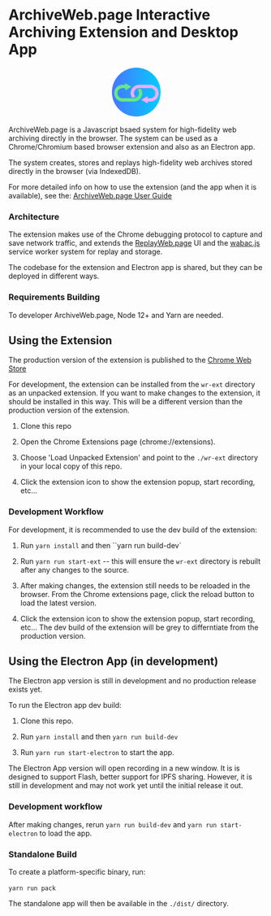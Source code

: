# ArchiveWeb.page Interactive Archiving Extension and Desktop App

<p align="center"><img src="/assets/awp-logo.svg" width="96" height="96"></p>

ArchiveWeb.page is a Javascript bsaed system for high-fidelity web archiving directly in the browser.
The system can be used as a Chrome/Chromium based browser extension and also as an Electron app.

The system creates, stores and replays high-fidelity web archives stored directly in the browser (via IndexedDB).

For more detailed info on how to use the extension (and the app when it is available), see the: [ArchiveWeb.page User Guide](https://archiveweb.page/guide/)

### Architecture

The extension makes use of the Chrome debugging protocol to capture and save network traffic, and extends the [ReplayWeb.page](https://github.com/webrecorder/replayweb.page) UI and the [wabac.js](https://github.com/ikreymer/wabac.js) service worker system for replay and storage.

The codebase for the extension and Electron app is shared, but they can be deployed in different ways.


### Requirements Building

To developer ArchiveWeb.page, Node 12+ and Yarn are needed.

## Using the Extension

The production version of the extension is published to the [Chrome Web Store](https://chrome.google.com/webstore/detail/webrecorder/fpeoodllldobpkbkabpblcfaogecpndd)

For development, the extension can be installed from the `wr-ext` directory as an unpacked extension.
If you want to make changes to the extension, it should be installed in this way. This will be a different version than the production version of the extension.

1. Clone this repo

2. Open the Chrome Extensions page (chrome://extensions).

3. Choose 'Load Unpacked Extension' and point to the `./wr-ext` directory in your local copy of this repo.

4. Click the extension icon to show the extension popup, start recording, etc...

### Development Workflow

For development, it is recommended to use the dev build of the extension:

1. Run ``yarn install`` and then ``yarn run build-dev`

2. Run ``yarn run start-ext`` -- this will ensure the `wr-ext` directory is rebuilt after any changes to the source.

3. After making changes, the extension still needs to be reloaded in the browser. From the Chrome extensions page, click the reload button to load the latest version.

4. Click the extension icon to show the extension popup, start recording, etc... The dev build of the extension will be grey to differntiate from the production version.


## Using the Electron App (in development)

The Electron app version is still in development and no production release exists yet.

To run the Electron app dev build:

1. Clone this repo.

2. Run ``yarn install`` and then ``yarn run build-dev``

3. Run ``yarn run start-electron`` to start the app.

The Electron App version will open recording in a new window. It is is designed to support Flash, better support for IPFS sharing.
However, it is still in development and may not work yet until the initial release it out.


### Development workflow

After making changes, rerun ``yarn run build-dev`` and ``yarn run start-electron`` to load the app.

### Standalone Build

To create a platform-specific binary, run:

``yarn run pack``

The standalone app will then be available in the `./dist/` directory.

